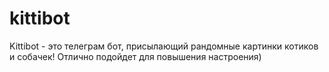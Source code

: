 # kittibot
Kittibot - это телеграм бот, присылающий рандомные картинки котиков и собачек! Отлично подойдет для повышения настроения)
